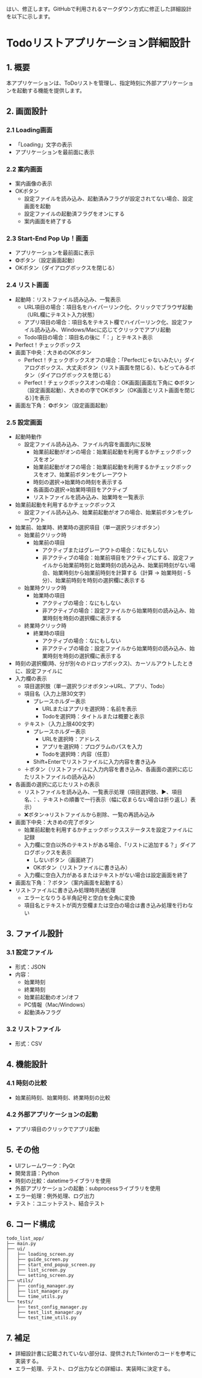 はい、修正します。GitHubで利用されるマークダウン方式に修正した詳細設計を以下に示します。

# Todoリストアプリケーション詳細設計

## 1. 概要

本アプリケーションは、ToDoリストを管理し、指定時刻に外部アプリケーションを起動する機能を提供します。

## 2. 画面設計

### 2.1 Loading画面

* 「Loading」文字の表示
* アプリケーションを最前面に表示

### 2.2 案内画面

* 案内画像の表示
* OKボタン
    * 設定ファイルを読み込み、起動済みフラグが設定されてない場合、設定画面を起動
    * 設定ファイルの起動済フラグをオンにする
    * 案内画面を終了する

### 2.3 Start-End Pop Up！画面

* アプリケーションを最前面に表示
* ❂ボタン（設定画面起動）
* OKボタン（ダイアログボックスを閉じる）

### 2.4 リスト画面

* 起動時：リストファイル読み込み、一覧表示
    * URL項目の場合：項目名をハイパーリンク化、クリックでブラウザ起動（URL欄にテキスト入力状態）
    * アプリ項目の場合：項目名をテキスト欄でハイパーリンク化、設定ファイル読み込み、Windows/Macに応じてクリックでアプリ起動
    * Todo項目の場合：項目名の後に「：」とテキスト表示
* Perfect！チェックボックス
* 画面下中央：大きめのOKボタン
    * Perfect！チェックボックスオフの場合：「Perfectじゃないみたい」ダイアログボックス、大丈夫ボタン（リスト画面を閉じる）、もどってみるボタン（ダイアログボックスを閉じる）
    * Perfect！チェックボックスオンの場合：OK画面[画面左下角に ❂ボタン（設定画面起動）、大きめの字でOKボタン（OK画面とリスト画面を閉じる）]を表示
* 画面左下角： ❂ボタン（設定画面起動）

### 2.5 設定画面

* 起動時動作
    * 設定ファイル読み込み、ファイル内容を画面内に反映
        * 始業前起動がオンの場合：始業前起動を利用するかチェックボックスをオン
        * 始業前起動がオフの場合：始業前起動を利用するかチェックボックスをオフ、始業前ボタンをグレーアウト
        * 時刻の選択→始業時の時刻を表示する
        * 各画面の選択→始業時項目をアクティブ
        * リストファイルを読み込み、始業時を一覧表示
* 始業前起動を利用するかチェックボックス
    * 設定ファイル読み込み、始業前起動がオフの場合、始業前ボタンをグレーアウト
* 始業前、始業時、終業時の選択項目（単一選択ラジオボタン）
    * 始業前クリック時
        * 始業前の項目
            * アクティブまたはグレーアウトの場合：なにもしない
            * 非アクティブの場合：始業前項目をアクティブにする、設定ファイルから始業前時刻と始業時刻の読み込み、始業前時刻がない場合、始業時刻から始業前時刻を計算する（計算 → 始業時刻 - 5分）、始業前時刻を時刻の選択欄に表示する
    * 始業時クリック時
        * 始業時の項目
            * アクティブの場合：なにもしない
            * 非アクティブの場合：設定ファイルから始業時刻の読み込み、始業時刻を時刻の選択欄に表示する
    * 終業時クリック時
        * 終業時の項目
            * アクティブの場合：なにもしない
            * 非アクティブの場合：設定ファイルから始業時刻の読み込み、始業時刻を時刻の選択欄に表示する
* 時刻の選択欄(時、分が別々のドロップボックス)、カーソルアウトしたときに、設定ファイルに
* 入力欄の表示
    * 項目選択肢（単一選択ラジオボタン→URL、アプリ、Todo）
    * 項目名（入力上限30文字）
        * プレースホルダー表示
            * URLまたはアプリを選択時：名前を表示
            * Todoを選択時：タイトルまたは概要と表示
    * テキスト（入力上限400文字）
        * プレースホルダー表示
            * URLを選択時：アドレス
            * アプリを選択時：プログラムのパスを入力
            * Todoを選択時：内容（任意）
        * Shift+Enterでリストファイルに入力内容を書き込み
    * ＋ボタン（リストファイルに入力内容を書き込み、各画面の選択に応じたリストファイルの読み込み）
* 各画面の選択に応じたリストの表示
    * リストファイルを読み込み、一覧表示処理（項目選択肢、▶、項目名、：、テキストの順番で一行表示（幅に収まらない場合は折り返し）表示）
    * ❌ボタン→リストファイルから削除、一覧の再読み込み
* 画面下中央：大きめの完了ボタン
    * 始業前起動を利用するかチェックボックスステータスを設定ファイルに記録
    * 入力欄に空白以外のテキストがある場合、「リストに追加する？」ダイアログボックスを表示
        * しないボタン（画面終了）
        * OKボタン（リストファイルに書き込み）
    * 入力欄に空白入力があるまたはテキストがない場合は設定画面を終了
* 画面左下角：？ボタン（案内画面を起動する）
* リストファイルに書き込み処理時共通処理
    * エラーとなりうる半角記号と空白を全角に変換
    * 項目名とテキストが両方空欄または空白の場合は書き込み処理を行わない

## 3. ファイル設計

### 3.1 設定ファイル

* 形式：JSON
* 内容：
    * 始業時刻
    * 終業時刻
    * 始業前起動のオン/オフ
    * PC情報（Mac/Windows）
    * 起動済みフラグ

### 3.2 リストファイル

* 形式：CSV

## 4. 機能設計

### 4.1 時刻の比較

* 始業前時刻、始業時刻、終業時刻の比較

### 4.2 外部アプリケーションの起動

* アプリ項目のクリックでアプリ起動

## 5. その他

* UIフレームワーク：PyQt
* 開発言語：Python
* 時刻の比較：datetimeライブラリを使用
* 外部アプリケーションの起動：subprocessライブラリを使用
* エラー処理：例外処理、ログ出力
* テスト：ユニットテスト、結合テスト

## 6. コード構成

```
todo_list_app/
├── main.py
├── ui/
│   ├── loading_screen.py
│   ├── guide_screen.py
│   ├── start_end_popup_screen.py
│   ├── list_screen.py
│   └── setting_screen.py
├── utils/
│   ├── config_manager.py
│   ├── list_manager.py
│   └── time_utils.py
└── tests/
    ├── test_config_manager.py
    ├── test_list_manager.py
    └── test_time_utils.py
```

## 7. 補足

* 詳細設計書に記載されていない部分は、提供されたTkinterのコードを参考に実装する。
* エラー処理、テスト、ログ出力などの詳細は、実装時に決定する。
